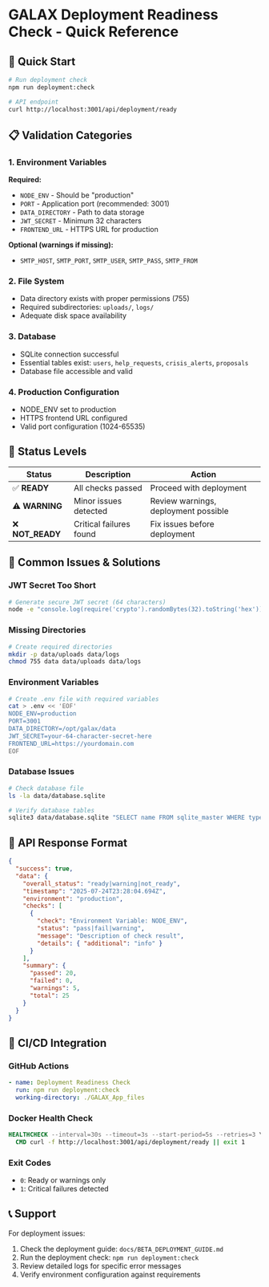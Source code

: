 # GALAX Deployment Readiness Check - Quick Reference

## 🚀 Quick Start

```bash
# Run deployment check
npm run deployment:check

# API endpoint
curl http://localhost:3001/api/deployment/ready
```

## 📋 Validation Categories

### 1. Environment Variables
**Required:**
- `NODE_ENV` - Should be "production"
- `PORT` - Application port (recommended: 3001)
- `DATA_DIRECTORY` - Path to data storage
- `JWT_SECRET` - Minimum 32 characters
- `FRONTEND_URL` - HTTPS URL for production

**Optional (warnings if missing):**
- `SMTP_HOST`, `SMTP_PORT`, `SMTP_USER`, `SMTP_PASS`, `SMTP_FROM`

### 2. File System
- Data directory exists with proper permissions (755)
- Required subdirectories: `uploads/`, `logs/`
- Adequate disk space availability

### 3. Database
- SQLite connection successful
- Essential tables exist: `users`, `help_requests`, `crisis_alerts`, `proposals`
- Database file accessible and valid

### 4. Production Configuration
- NODE_ENV set to production
- HTTPS frontend URL configured
- Valid port configuration (1024-65535)

## 🎯 Status Levels

| Status | Description | Action |
|--------|-------------|--------|
| ✅ **READY** | All checks passed | Proceed with deployment |
| ⚠️ **WARNING** | Minor issues detected | Review warnings, deployment possible |
| ❌ **NOT_READY** | Critical failures found | Fix issues before deployment |

## 🔧 Common Issues & Solutions

### JWT Secret Too Short
```bash
# Generate secure JWT secret (64 characters)
node -e "console.log(require('crypto').randomBytes(32).toString('hex'))"
```

### Missing Directories
```bash
# Create required directories
mkdir -p data/uploads data/logs
chmod 755 data data/uploads data/logs
```

### Environment Variables
```bash
# Create .env file with required variables
cat > .env << 'EOF'
NODE_ENV=production
PORT=3001
DATA_DIRECTORY=/opt/galax/data
JWT_SECRET=your-64-character-secret-here
FRONTEND_URL=https://yourdomain.com
EOF
```

### Database Issues
```bash
# Check database file
ls -la data/database.sqlite

# Verify database tables
sqlite3 data/database.sqlite "SELECT name FROM sqlite_master WHERE type='table';"
```

## 📡 API Response Format

```json
{
  "success": true,
  "data": {
    "overall_status": "ready|warning|not_ready",
    "timestamp": "2025-07-24T23:28:04.694Z",
    "environment": "production",
    "checks": [
      {
        "check": "Environment Variable: NODE_ENV",
        "status": "pass|fail|warning",
        "message": "Description of check result",
        "details": { "additional": "info" }
      }
    ],
    "summary": {
      "passed": 20,
      "failed": 0,
      "warnings": 5,
      "total": 25
    }
  }
}
```

## 🚀 CI/CD Integration

### GitHub Actions
```yaml
- name: Deployment Readiness Check
  run: npm run deployment:check
  working-directory: ./GALAX_App_files
```

### Docker Health Check
```dockerfile
HEALTHCHECK --interval=30s --timeout=3s --start-period=5s --retries=3 \
  CMD curl -f http://localhost:3001/api/deployment/ready || exit 1
```

### Exit Codes
- `0`: Ready or warnings only
- `1`: Critical failures detected

## 📞 Support

For deployment issues:
1. Check the deployment guide: `docs/BETA_DEPLOYMENT_GUIDE.md`
2. Run the deployment check: `npm run deployment:check`
3. Review detailed logs for specific error messages
4. Verify environment configuration against requirements